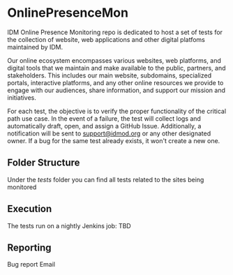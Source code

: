 # OnlinePresenceMon
IDM Online Presence Monitoring repo is dedicated to host a set of tests for the collection of website, web applications and other digital platfoms maintained by IDM.

Our online ecosystem encompasses various websites, web platforms, and digital tools that we maintain and make available to the public, partners, and stakeholders. This includes our main website, subdomains, specialized portals, interactive platforms, and any other online resources we provide to engage with our audiences, share information, and support our mission and initiatives.

For each test, the objective is to verify the proper functionality of the critical path use case. In the event of a failure, the test will collect logs and automatically draft, open, and assign a GitHub Issue. Additionally, a notification will be sent to support@idmod.org or any other designated owner. If a bug for the same test already exists, it won't create a new one.


## Folder Structure
Under the *tests* folder you can find all tests related to the sites being monitored

## Execution
The tests run on a nightly Jenkins job: TBD

## Reporting
Bug report
Email

